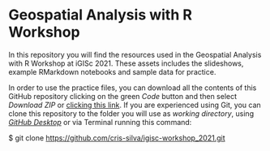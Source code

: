 # Geospatial Analysis with R Workshop

In this repository you will find the resources used in the Geospatial Analysis with R Workshop at iGISc 2021. These assets includes the slideshows, example RMarkdown notebooks and sample data for practice.

In order to use the practice files, you can download all the contents of this GitHub repository clicking on the green *Code* button and then select *Download ZIP* or [clicking this link](https://github.com/cris-silva/igisc-workshop_2021/archive/refs/heads/main.zip). If you are experienced using Git, you can clone this repository to the folder you will use as *working directory*, using *[GitHub Desktop](https://desktop.github.com)* or via Terminal running this command:

  $ git clone https://github.com/cris-silva/igisc-workshop_2021.git
